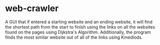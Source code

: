 # web-crawler

A GUI that if entered a starting website and an ending website, it will find the shortest path from the start to finish using the links on all the websites found on the pages using Dijkstra's Algorithm. Additionally, the program finds the most similar website out of all of the links using Kmediods.

